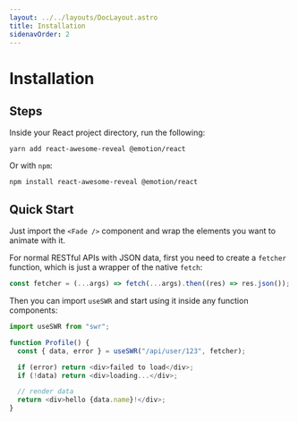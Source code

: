 ```yaml
---
layout: ../../layouts/DocLayout.astro
title: Installation
sidenavOrder: 2
---
```


# Installation

## Steps

Inside your React project directory, run the following:

```shell
yarn add react-awesome-reveal @emotion/react
```

Or with `npm`:

```shell
npm install react-awesome-reveal @emotion/react
```

## Quick Start

Just import the `<Fade />` component and wrap the elements you want to animate with it.

For normal RESTful APIs with JSON data, first you need to create a `fetcher` function, which is just a wrapper of the native `fetch`:

```js
const fetcher = (...args) => fetch(...args).then((res) => res.json());
```

Then you can import `useSWR` and start using it inside any function components:

```js
import useSWR from "swr";

function Profile() {
  const { data, error } = useSWR("/api/user/123", fetcher);

  if (error) return <div>failed to load</div>;
  if (!data) return <div>loading...</div>;

  // render data
  return <div>hello {data.name}!</div>;
}
```

